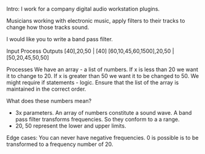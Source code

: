 Intro: 
I work for a company digital audio workstation plugins. 

Musicians working with electronic music, apply filters to their tracks to change how those tracks sound. 

I would like you to write a band pass filter. 

Input                         Process     Outputs
[40],20,50                             | [40]
[60,10,45,60,1500],20,50               | [50,20,45,50,50]

Processes
We have an array - a list of numbers. If x is less than 20 we want it to change to 20. 
If x is greater than 50 we want it to be changed to 50.
We might require if statements - logic. 
Ensure that the list of the array is maintained in the correct order.

What does these numbers mean?
- 3x parameters. An array of numbers constitute a sound wave. A band pass filter transforms frequencies. So they conform to a a range. 
- 20, 50 represent the lower and upper limits. 

Edge cases:
You can never have negative frequencies. 
0 is possible is to be transformed to a frequency number of 20. 
